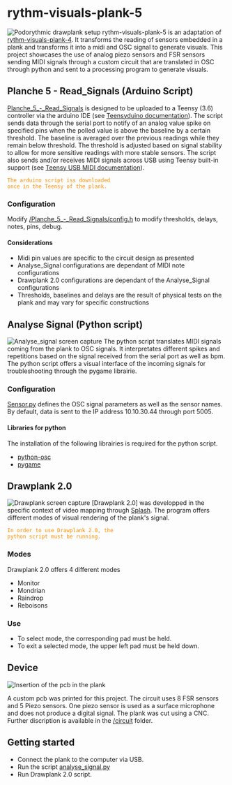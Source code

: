 # rythm-visuals-plank-5
![Podorythmic drawplank setup](https://github.com/tradwiki/rythm-visuals-plank-5/blob/main/Media/2022-06-22-Rencontre-reseau-Photo-Ghislain-Jutras-18.gif)
rythm-visuals-plank-5 is an adaptation of [rythm-visuals-plank-4](https://github.com/tradwiki/rythm-visuals-plank-4). 
It transforms the reading of sensors embedded in a plank and transforms it into a midi and OSC signal to generate visuals.
This project showcases the use of analog piezo sensors and FSR sensors sending MIDI signals through a custom circuit that are translated in OSC through python and sent to a processing program to generate visuals.

## Planche 5 - Read_Signals (Arduino Script)
[Planche_5_-_Read_Signals](https://github.com/tradwiki/rythm-visuals-plank-5/tree/main/Planche_5_-_Read_Signals) is designed to be uploaded to a Teensy (3.6) controller via the arduino IDE (see [Teensyduino documentation](https://www.pjrc.com/teensy/teensyduino.html)). The script sends data through the serial port to notify of an analog value spike on specified pins when the polled value is above the baseline by a certain threshold. The baseline is averaged over the previous readings while they remain below threshold. The threshold is adjusted based on signal stability to allow for more sensitive readings with more stable sensors. The script also sends and/or receives MIDI signals across USB using Teensy built-in support (see [Teensy USB MIDI documentation](https://www.pjrc.com/teensy/td_midi.html)).

<code style="color: Darkorange;">The arduino script iss downloaded once in the Teensy of the plank.</code> 
### Configuration
Modify [/Planche_5_-_Read_Signals/config.h](https://github.com/tradwiki/rythm-visuals-plank-5/blob/main/Planche_5_-_Read_Signals/config.h) to modify thresholds, delays, notes, pins, debug.
#### Considerations
* Midi pin values are specific to the circuit design as presented
* Analyse_Signal configurations are dependant of MIDI note configurations
* Drawplank 2.0 configurations are dependant of the Analyse_Signal configurations 
* Thresholds, baselines and delays are the result of physical tests on the plank and may vary for specific constructions

## Analyse Signal (Python script)
![Analyse_signal screen capture](https://github.com/tradwiki/rythm-visuals-plank-5/blob/main/Media/Interface_scrip_python.png)
The python script translates MIDI signals coming from the plank to OSC signals. It interpretates different spikes and repetitions based on the signal received from the serial port as well as bpm.
The python script offers a visual interface of the incoming signals for troubleshooting through the pygame librairie.
### Configuration
[Sensor.py](https://github.com/tradwiki/rythm-visuals-plank-5/blob/main/python_script/Sensor.py) defines the OSC signal parameters as well as the sensor names.
By default, data is sent to the IP address 10.10.30.44 through port 5005.
#### Libraries for python
The installation of the following librairies is required for the python script.
* [python-osc](https://pypi.org/project/python-osc)
* [pygame](https://www.pygame.org/wiki/GettingStarted)

## Drawplank 2.0
![Drawplank screen capture](https://github.com/tradwiki/rythm-visuals-plank-5/blob/main/Media/Menu.png)
[Drawplank 2.0] was developped in the specific context of video mapping through [Splash](https://sat.qc.ca/fr/splash/).
The program offers different modes of visual rendering of the plank's signal. 

<code style="color: Darkorange;">In order to use Drawplank 2.0, the python script must be running.</code> 
### Modes
Drawplank 2.0 offers 4 different modes
* Monitor
* Mondrian
* Raindrop
* Reboisons
### Use
* To select mode, the corresponding pad must be held.
* To exit a selected mode, the upper left pad must be held down.

## Device
![Insertion of the pcb in the plank](https://github.com/tradwiki/rythm-visuals-plank-5/blob/main/Media/Planche%200.4%20-%20insertion%20du%20pcb.jpg)

A custom pcb was printed for this project. The circuit uses 8 FSR sensors and 5 Piezo sensors.
One piezo sensor is used as a surface microphone and does not produce a digital signal.
The plank was cut using a CNC.
Further discription is available in the [/circuit](https://github.com/tradwiki/rythm-visuals-plank-5/tree/main/Circuit) folder.


## Getting started
* Connect the plank to the computer via USB.
* Run the script [analyse_signal.py](https://github.com/tradwiki/rythm-visuals-plank-5/blob/main/python_script/analyse_signal.py)
* Run Drawplank 2.0 script.

